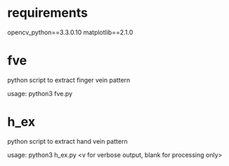 # requirements 
opencv_python==3.3.0.10
matplotlib==2.1.0

# fve
python script to extract finger vein pattern

usage: python3 fve.py

# h_ex
python script to extract hand vein pattern

usage: python3 h_ex.py <path to veinimage-input> <path to veinimage-output> <v for verbose output, blank for processing only>
